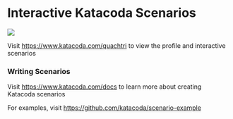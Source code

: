 # Interactive Katacoda Scenarios

[![](http://shields.katacoda.com/katacoda/quachtri/count.svg)](https://www.katacoda.com/quachtri "Get your profile on Katacoda.com")

Visit https://www.katacoda.com/quachtri to view the profile and interactive scenarios

### Writing Scenarios
Visit https://www.katacoda.com/docs to learn more about creating Katacoda scenarios

For examples, visit https://github.com/katacoda/scenario-example
